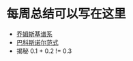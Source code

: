 # 每周总结可以写在这里

+ [乔姆斯基谱系](https://zh.wikipedia.org/wiki/乔姆斯基谱系)
+ [巴科斯诺尔范式](https://zh.wikipedia.org/wiki/巴科斯范式)
+ 揭秘 0.1 + 0.2 != 0.3

